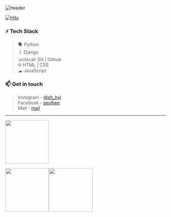 
![header](https://capsule-render.vercel.app/api?type=wave&color=A3D2CA&height=180&section=header&text=Hi,%20I'm%20Seulhee!%20👊🏻&fontSize=26&fontColor=242a2e&animation=fadeIn&fontAlignY=70)
<!-- <div align=right> -->

[![Hits](https://hits.seeyoufarm.com/api/count/incr/badge.svg?url=https%3A%2F%2Fgithub.com%2Fhanseulhee%2Fhit-counter&count_bg=%2370ADB5&title_bg=%23132743&icon=&icon_color=%23E7E7E7&title=hits&edge_flat=true)](https://hits.seeyoufarm.com)






<!-- <img align='right' src='https://user-images.githubusercontent.com/5713670/87202985-820dcb80-c2b6-11ea-9f56-7ec461c497c3.gif' width='50'>
<img align='right' src='https://user-images.githubusercontent.com/5713670/87202985-820dcb80-c2b6-11ea-9f56-7ec461c497c3.gif' width='50'>
<img align='right' src='https://user-images.githubusercontent.com/5713670/87202985-820dcb80-c2b6-11ea-9f56-7ec461c497c3.gif' width='50'> -->

### ⚡ Tech Stack
> 🗣 Python <br>
> 🖇️ Django <br>
> :octocat: Git | Github <br>
> 🌐 HTML | CSS <br>
> ☁ JavaScript

### 📫 Get in touch
> Instagram - [@sh_hyi](https://www.instagram.com/sh_hyi/) <br>
> Facebook - [seulhee](https://www.facebook.com/profile.php?id=100010707647621) <br>
> Mail - [mail](mailto:3021062@gmail.com)

<hr>



 <img height="137px" src="https://github-readme-stats-eight-theta.vercel.app/api/top-langs/?username=hanseulhee&layout=compact&langs_count=8&theme=algolia&bg_color=fff&text_color=242a2e&title_color=242a2e"/>

<!-- [![Anurag's github stats](https://github-readme-stats.vercel.app/api?username=hanseulhee&hide=issues&title_color=487eb0&show_icons=true&icon_color=487eb0&box_width=500)](https://github.com/anuraghazra/github-readme-stats) -->



<img height="137px" src="https://github-readme-stats.vercel.app/api?username=hanseulhee&hide=issues&show_icons=true&line_height=21&text_color=000&icon_color=487eb0&theme=graywhite&title_color=487eb0" /><img height="137px" src="https://github-readme-stats.vercel.app/api/top-langs/?username=hanseulhee&hide=html&layout=compact&langs_count=8&text_color=000&icon_color=fff&theme=graywhite" />